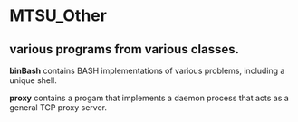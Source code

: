 # MTSU_Other

## various programs from various classes.

**binBash** contains BASH implementations of various problems, including a unique shell.

**proxy** contains a progam that implements a daemon process that acts as a general TCP proxy server.
